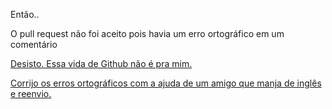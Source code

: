 Então..

O pull request não foi aceito pois havia um erro ortográfico em um comentário

[Desisto. Essa vida de Github não é pra mim.](desisto/desistir.md)

[Corrijo os erros ortográficos com a ajuda de um amigo que manja de inglês e reenvio.](reenvio/reenviar.md)